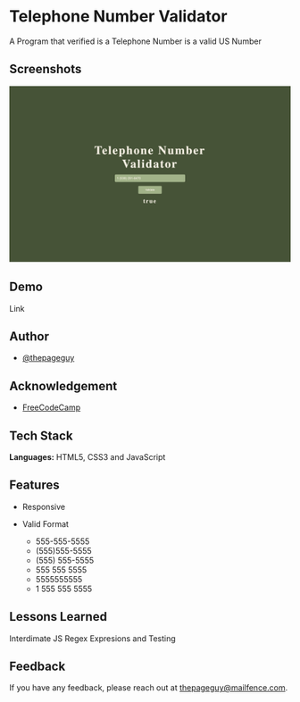 # Telephone Number Validator

A Program that verified is a Telephone Number is a valid US Number

## Screenshots

![App Screenshot](img/screenshot.jpeg)

## Demo

Link

## Author

- [@thepageguy](https://www.github.com/thepageguy)

## Acknowledgement

- [FreeCodeCamp](https://www.freecodecamp.org/)

## Tech Stack

**Languages:** HTML5, CSS3 and JavaScript

## Features

- Responsive

- Valid Format
  - 555-555-5555
  - (555)555-5555
  - (555) 555-5555
  - 555 555 5555
  - 5555555555
  - 1 555 555 5555

## Lessons Learned

Interdimate JS Regex Expresions and Testing

## Feedback

If you have any feedback, please reach out at thepageguy@mailfence.com.
